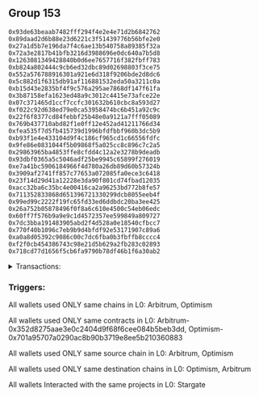 ## Group 153

```0xdff54d2a0f701baf753a8be9ad212522bfd713fb
0x93de63beaab7482fff294f4e2e4e71d2b6842762
0x89daad2d6b88e23d6221c3f51439776b56bfe2e0
0x27a1d5b7e196da7f4c6ae13b540758a89385f32a
0x72a3e2817b41bfb3216d3988696e0dc640a7b5d8
0x1263081349428840b0d6ee7657716f382fbff783
0xb824a802444c9cb6ed32dbc89d02698803f3ce75
0x552a576788916301a921e6d318f9206bde2d8dc6
0x5c882d1f6315db91af116881532eda50a3211c0a
0xb15d43e2835bf4f9c576a295ae7868df147f61fa
0x3b87158efa1623ed48a9c3012c4415e73afce22e
0x07c371465d1ccf7ccfc301632b610cbc8a593d27
0xf022c92d638ed79e0ca53958474bc6b451a92c9c
0x22f6f8377cd84febbf25b48e0a9121a7fff05089
0x769b437710abd82f1e0ff12e452ad41211766d34
0xfea535f7d5fb415739d1996bfdfbbf960b3dc5b9
0xb93f1e4e433104d9f4c186cf965cd1c66556fdfc
0x9fe86e0831044f5b09868f5a025cc8c896c7c2a5
0x29863965ba4853ffe8cfdd4c12a2e3278b9deadb
0x93dbf0365a5c5046adf25be9945c65899f276019
0xe7a41bc5906184966f4d780a26db89d60b57324b
0x3909af2741ff857c77653a072085fa0ece3c6418
0x23f14d29d41a12228e3da90f801cd74fbad12035
0xacc32ba6c35bc4e00416ca2a96253bd772b8fe57
0x711352833868d651396721330299dcb8055eeb4f
0x99ed99c2222f19fc65fd33ed6ddbdc20ba3ee425
0x26a752b05878496f0f8a6c610e4500c54eb06edc
0x60ff7f576b9a9e9c1d4572357ee599849a809727
0x7dc3bba191483905abd2f4d528a0e18540cfbcc7
0x770f40b1096c7eb9b9d4bfdf92e53171907c89a6
0xa0a8d05392c9086c00c7dc6fba0b3fbffb8cccc4
0xf2f0cb454386743c98e21d5b629a2fb283c02893
0x718cd77d1656f5cb6fa9790b78df46b1f6a30ab2
```
<details>
<summary>Transactions:</summary>

Hashes: 

Wallet: 0xdff54d2a0f701baf753a8be9ad212522bfd713fb

       Hash: 0xd77613626a341fc22e2a6240ef8b3ede9bf9a1422912cf23a8b53f687e03d990
         - source chain: Arbitrum
         - destination chain: Optimism
         - project: Stargate
         - contract: 0x352d8275aae3e0c2404d9f68f6cee084b5beb3dd
         - value USD: 40.372054324
       Hash: 0x223cd9162f651e509f5be3e5268daaa1b2def0349a9dc877f7c5d29f551d0c49
         - source chain: Optimism
         - destination chain: Arbitrum
         - project: Stargate
         - contract: 0x701a95707a0290ac8b90b3719e8ee5b210360883
         - value USD: 31.365067418
       Hash: 0x1ecbd4116c76e1143d680af6748a43c9b85a3a8eb0605657eddfc673f00c83ad
         - source chain: Arbitrum
         - destination chain: Optimism
         - project: Stargate
         - contract: 0x352d8275aae3e0c2404d9f68f6cee084b5beb3dd
         - value USD: 31.337357205
       Hash: 0x6c5560bcc97d1b2c78c0b064f442090759caf9b3b0e7695af589b85173886177
         - source chain: Optimism
         - destination chain: Arbitrum
         - project: Stargate
         - contract: 0x701a95707a0290ac8b90b3719e8ee5b210360883
         - value USD: 29.57518087
       Hash: 0x63d4b5ab644d8524e074dfb5204005d5a50403eb2fc8a048c81a3192b89c499f
         - source chain: Arbitrum
         - destination chain: Optimism
         - project: Stargate
         - contract: 0x352d8275aae3e0c2404d9f68f6cee084b5beb3dd
         - value USD: 29.767489633
       Hash: 0x8b26d8712b276b2d604b0f9182c9d228bfdab102a42de5917e1e3854dcec36d1
         - source chain: Optimism
         - destination chain: Arbitrum
         - project: Stargate
         - contract: 0x701a95707a0290ac8b90b3719e8ee5b210360883
         - value USD: 36.707502717
Wallet: 0x93de63beaab7482fff294f4e2e4e71d2b6842762

       Hash:0xf782ed993750ddb59e5025910aea24ac84161b0ebbe3c60c95eb9811886050c0
         - source chain: Arbitrum
         - destination chain: Optimism
         - project: Stargate
         - contract: 0x352d8275aae3e0c2404d9f68f6cee084b5beb3dd
         - value USD: 37.782939
       Hash:0xa672d7d345b6a87319a979edff50e6884b521521a40d25dbb5b9a92ccd5c74eb
         - source chain: Optimism
         - destination chain: Arbitrum
         - project: Stargate
         - contract: 0x701a95707a0290ac8b90b3719e8ee5b210360883
         - value USD: 27.55816652
       Hash:0x5d00f45e683286ca8b72e48890b2be69e9c5a8f0ebe46be4f6174110ab1b44d7
         - source chain: Arbitrum
         - destination chain: Optimism
         - project: Stargate
         - contract: 0x352d8275aae3e0c2404d9f68f6cee084b5beb3dd
         - value USD: 28.907777518
       Hash:0x8e73a264ef685c3a9dd93d8f62f3f6c7f9d53fea061108b665b4226873e50ee0
         - source chain: Optimism
         - destination chain: Arbitrum
         - project: Stargate
         - contract: 0x701a95707a0290ac8b90b3719e8ee5b210360883
         - value USD: 29.227247467
       Hash:0x7e0661583e26fe43355c307f56e4d33e6409f9e1a14ad04dc139fa10d243d3d8
         - source chain: Arbitrum
         - destination chain: Optimism
         - project: Stargate
         - contract: 0x352d8275aae3e0c2404d9f68f6cee084b5beb3dd
         - value USD: 27.918855719
       Hash:0xa69fdcd114924f20541136e28882a6a899010fb7313bc8ef3ebc6319c083c449
         - source chain: Optimism
         - destination chain: Arbitrum
         - project: Stargate
         - contract: 0x701a95707a0290ac8b90b3719e8ee5b210360883
         - value USD: 33.978429769
Wallet: 0x89daad2d6b88e23d6221c3f51439776b56bfe2e0

       Hash:0x9edef2425b12cda9f3f0646d8048f5d882351b6c4c1e3f6d114ff36f3d190893
         - source chain: Arbitrum
         - destination chain: Optimism
         - project: Stargate
         - contract: 0x352d8275aae3e0c2404d9f68f6cee084b5beb3dd
         - value USD: 40.73495955
       Hash:0x31d4abfa560722ced1839348ae6c4fdc350ff0036d94570c417ade7ca0fd8fd8
         - source chain: Arbitrum
         - destination chain: Optimism
         - project: Stargate
         - contract: 0x352d8275aae3e0c2404d9f68f6cee084b5beb3dd
         - value USD: 11.563779819
       Hash:0x1039802415517840590bc24e5edd134bdd3b3f2dbe666cd9abe50d3f9c7b04da
         - source chain: Optimism
         - destination chain: Arbitrum
         - project: Stargate
         - contract: 0x701a95707a0290ac8b90b3719e8ee5b210360883
         - value USD: 40.585045198
       Hash:0x5c9e856b0d7e9f4e4413fb12452e6c861fb2cf831bee6e9dc5c6f5326892e9a1
         - source chain: Arbitrum
         - destination chain: Optimism
         - project: Stargate
         - contract: 0x352d8275aae3e0c2404d9f68f6cee084b5beb3dd
         - value USD: 31.066709193
       Hash:0xe1d75cb721dbc3be12164e1fe8e8ec72dd83554f6fbd36b557268f1f164f25cb
         - source chain: Optimism
         - destination chain: Arbitrum
         - project: Stargate
         - contract: 0x701a95707a0290ac8b90b3719e8ee5b210360883
         - value USD: 33.032764742
       Hash:0x6450c9f5e666cb5fc8182538413150aa6f58bf6c47036d2e3b257f10e0aae7ec
         - source chain: Arbitrum
         - destination chain: Optimism
         - project: Stargate
         - contract: 0x352d8275aae3e0c2404d9f68f6cee084b5beb3dd
         - value USD: 31.381294058
       Hash:0x4f37000be04a6a4ad6c8858b81ded7d8da4a7beddb34ed2267ae78860d15766f
         - source chain: Optimism
         - destination chain: Arbitrum
         - project: Stargate
         - contract: 0x701a95707a0290ac8b90b3719e8ee5b210360883
         - value USD: 37.095480667
Wallet: 0x27a1d5b7e196da7f4c6ae13b540758a89385f32a

       Hash:0xf591b6ce69727c7ed5610a18804b48c4cea67ff483af5e5776934c8b7a73de44
         - source chain: Arbitrum
         - destination chain: Optimism
         - project: Stargate
         - contract: 0x352d8275aae3e0c2404d9f68f6cee084b5beb3dd
         - value USD: 34.493510508
       Hash:0xc0fe89ae4d47d334179b0a68c9f6bce99f4ef23804fef98eceb569f87769ef32
         - source chain: Arbitrum
         - destination chain: Optimism
         - project: Stargate
         - contract: 0x352d8275aae3e0c2404d9f68f6cee084b5beb3dd
         - value USD: 9.225736241
       Hash:0xb89713bb294346c1e1fdf37f6a1f5d55f25d262d30badb3ddafdfb8b7f997b83
         - source chain: Optimism
         - destination chain: Arbitrum
         - project: Stargate
         - contract: 0x701a95707a0290ac8b90b3719e8ee5b210360883
         - value USD: 31.201607827
       Hash:0x7f182c31172f521432f28adb87940ad3da9acebe319462a547720887a96be2a7
         - source chain: Arbitrum
         - destination chain: Optimism
         - project: Stargate
         - contract: 0x352d8275aae3e0c2404d9f68f6cee084b5beb3dd
         - value USD: 24.467392373
       Hash:0x1dacc8d811a2efe675068652ca728ebdafbff26b287b34864b16659dea85f3f5
         - source chain: Optimism
         - destination chain: Arbitrum
         - project: Stargate
         - contract: 0x701a95707a0290ac8b90b3719e8ee5b210360883
         - value USD: 25.969300819
       Hash:0x6dbf2b4c346f022ae89a88cc4d2071b4846e3c7f4903f26af14f6ce70da72df0
         - source chain: Arbitrum
         - destination chain: Optimism
         - project: Stargate
         - contract: 0x352d8275aae3e0c2404d9f68f6cee084b5beb3dd
         - value USD: 25.567972839
       Hash:0x83dfb58c280a6f919adfea0fa45594e141dbb69da1e9f1209914ec51a1db2af3
         - source chain: Optimism
         - destination chain: Arbitrum
         - project: Stargate
         - contract: 0x701a95707a0290ac8b90b3719e8ee5b210360883
         - value USD: 32.169952221
Wallet: 0x72a3e2817b41bfb3216d3988696e0dc640a7b5d8

       Hash:0x6939ca5d02ba3b6139d9c6be224026146f27604bb9643c50287c9e95b239b942
         - source chain: Arbitrum
         - destination chain: Optimism
         - project: Stargate
         - contract: 0x352d8275aae3e0c2404d9f68f6cee084b5beb3dd
         - value USD: 40.010221318
       Hash:0xaeb37bfd9beea364bb1e2d24ec03e5b7f2b4e0393892efb04a0f0210bdf4153d
         - source chain: Arbitrum
         - destination chain: Optimism
         - project: Stargate
         - contract: 0x352d8275aae3e0c2404d9f68f6cee084b5beb3dd
         - value USD: 11.811030585
       Hash:0xbce0c682c22fb0868939ad3dd702cc9ce8e4283f565ad0a4e2efca21a84b0796
         - source chain: Optimism
         - destination chain: Arbitrum
         - project: Stargate
         - contract: 0x701a95707a0290ac8b90b3719e8ee5b210360883
         - value USD: 37.059726444
       Hash:0x5cccfd617984ebe56ed48e9b5aa914ec19336f43705aa1d179bd99aa557bf87d
         - source chain: Arbitrum
         - destination chain: Optimism
         - project: Stargate
         - contract: 0x352d8275aae3e0c2404d9f68f6cee084b5beb3dd
         - value USD: 31.958041421
       Hash:0xa9554ea17eb0b8a54d255598f1263f66f0f32c80d8e0284ea71a48b5df934645
         - source chain: Optimism
         - destination chain: Arbitrum
         - project: Stargate
         - contract: 0x701a95707a0290ac8b90b3719e8ee5b210360883
         - value USD: 36.268177191
       Hash:0x39849532f880b4f07a1e9d718ced1bed1e302cdb1b953861269004f32fd188b0
         - source chain: Arbitrum
         - destination chain: Optimism
         - project: Stargate
         - contract: 0x352d8275aae3e0c2404d9f68f6cee084b5beb3dd
         - value USD: 32.556516936
       Hash:0x167c980da4a2b087a81c94b8b18ca6c29f5faff10e291c0b827e1002e5e0639a
         - source chain: Optimism
         - destination chain: Arbitrum
         - project: Stargate
         - contract: 0x701a95707a0290ac8b90b3719e8ee5b210360883
         - value USD: 38.731597451
Wallet: 0x1263081349428840b0d6ee7657716f382fbff783

       Hash:0xcc75b6561d463cfbde9cc422e49da8feb0f9b81989e1c367e46ebba370bba0c8
         - source chain: Arbitrum
         - destination chain: Optimism
         - project: Stargate
         - contract: 0x352d8275aae3e0c2404d9f68f6cee084b5beb3dd
         - value USD: 35.670982831
       Hash:0x6d321261b7104929d52a97783b355f66666562253d0e10a36cb5c386b1f066c9
         - source chain: Arbitrum
         - destination chain: Optimism
         - project: Stargate
         - contract: 0x352d8275aae3e0c2404d9f68f6cee084b5beb3dd
         - value USD: 10.31344477
       Hash:0xa5b1daddd82f52fbb49b500b520c05ddd5a8bb1f521e58071fd267d9c13e1ae0
         - source chain: Optimism
         - destination chain: Arbitrum
         - project: Stargate
         - contract: 0x701a95707a0290ac8b90b3719e8ee5b210360883
         - value USD: 35.47769107
       Hash:0x58378c3fd8246c2e1a0075c833d4624ecfe3be5041053e110152c4048314600e
         - source chain: Arbitrum
         - destination chain: Optimism
         - project: Stargate
         - contract: 0x352d8275aae3e0c2404d9f68f6cee084b5beb3dd
         - value USD: 28.197771536
       Hash:0x449b9dd077f9a45161539c4502e39f211453bc427cdb9c6e4407d162d553e0dd
         - source chain: Optimism
         - destination chain: Arbitrum
         - project: Stargate
         - contract: 0x701a95707a0290ac8b90b3719e8ee5b210360883
         - value USD: 26.288660018
       Hash:0xf4952278f3860d654ac6c1e88109f16948eb530b28ed417540fdd644037c275a
         - source chain: Arbitrum
         - destination chain: Optimism
         - project: Stargate
         - contract: 0x352d8275aae3e0c2404d9f68f6cee084b5beb3dd
         - value USD: 26.680417492
       Hash:0x0b4d360508c167d1a0704726f849920cd0400e00a350ca56beafbe17be1ec8b2
         - source chain: Optimism
         - destination chain: Arbitrum
         - project: Stargate
         - contract: 0x701a95707a0290ac8b90b3719e8ee5b210360883
         - value USD: 34.972129387
Wallet: 0xb824a802444c9cb6ed32dbc89d02698803f3ce75

       Hash:0x6b6fbbae495d71e752ec44f1c08d6d1ad442a095ea36671e2e76099bde9a381c
         - source chain: Arbitrum
         - destination chain: Optimism
         - project: Stargate
         - contract: 0x352d8275aae3e0c2404d9f68f6cee084b5beb3dd
         - value USD: 34.853242754
       Hash:0x20870ba7ac0cb231d96337ee067a600d11efd329508015433178726bd5193cbb
         - source chain: Arbitrum
         - destination chain: Optimism
         - project: Stargate
         - contract: 0x352d8275aae3e0c2404d9f68f6cee084b5beb3dd
         - value USD: 9.245241375
       Hash:0xe946e13d43dd20402dc235fb8c606cab43ca977761ee79d1c16f8d149ff1d6f4
         - source chain: Optimism
         - destination chain: Arbitrum
         - project: Stargate
         - contract: 0x701a95707a0290ac8b90b3719e8ee5b210360883
         - value USD: 30.440723601
       Hash:0xf0ed7fe0cb9aeec3b3ae8cf4e7f5818780cc2787d76822d3d8b9c8d12773fdf8
         - source chain: Arbitrum
         - destination chain: Optimism
         - project: Stargate
         - contract: 0x352d8275aae3e0c2404d9f68f6cee084b5beb3dd
         - value USD: 25.184771203
       Hash:0x9b5ff679424f85e7b0197ffb1a7e64a06eedb4a5e5b07c5656f4e84fc54cc734
         - source chain: Optimism
         - destination chain: Arbitrum
         - project: Stargate
         - contract: 0x701a95707a0290ac8b90b3719e8ee5b210360883
         - value USD: 26.625949036
       Hash:0x6fb8a903d684afd715dbc4dc775ba4a7152d16e97221da0d52621d296247e17b
         - source chain: Arbitrum
         - destination chain: Optimism
         - project: Stargate
         - contract: 0x352d8275aae3e0c2404d9f68f6cee084b5beb3dd
         - value USD: 26.02108764
       Hash:0x8175e87c112f1be4d06c69a86c3f9944ce1734fed3c23410e19c9a274c759863
         - source chain: Optimism
         - destination chain: Arbitrum
         - project: Stargate
         - contract: 0x701a95707a0290ac8b90b3719e8ee5b210360883
         - value USD: 34.47480414
Wallet: 0x552a576788916301a921e6d318f9206bde2d8dc6

       Hash:0xda8a7af0e060af407cbe8872ea57f64e876fd17ec6fe3e755328026322cd9111
         - source chain: Arbitrum
         - destination chain: Optimism
         - project: Stargate
         - contract: 0x352d8275aae3e0c2404d9f68f6cee084b5beb3dd
         - value USD: 39.690161933
       Hash:0x108d9423b6ce3096c916ba37aa0c00b7b1e153c3cea09a871407a22814e813f1
         - source chain: Arbitrum
         - destination chain: Optimism
         - project: Stargate
         - contract: 0x352d8275aae3e0c2404d9f68f6cee084b5beb3dd
         - value USD: 12.483756029
       Hash:0x8a20b7878af11b70e75f7f3266aaf655513dd99deaa4a4413fba20d90423bb38
         - source chain: Optimism
         - destination chain: Arbitrum
         - project: Stargate
         - contract: 0x701a95707a0290ac8b90b3719e8ee5b210360883
         - value USD: 38.594703914
       Hash:0xf9705ce358fad8b369c0147b4e8188a2b661f2d0c92c8e20c37b7d0a54a02147
         - source chain: Arbitrum
         - destination chain: Optimism
         - project: Stargate
         - contract: 0x352d8275aae3e0c2404d9f68f6cee084b5beb3dd
         - value USD: 29.274891926
       Hash:0x4af03cddc7d90b6b68771b40bbb7968a65f878926ca2a5dbb176ede1e23a4a74
         - source chain: Optimism
         - destination chain: Arbitrum
         - project: Stargate
         - contract: 0x701a95707a0290ac8b90b3719e8ee5b210360883
         - value USD: 31.231334392
       Hash:0x0e85843bd8c84f10237aac76a9cdbef6648cd3f232ba9c7932648d0db7d1e7a2
         - source chain: Arbitrum
         - destination chain: Optimism
         - project: Stargate
         - contract: 0x352d8275aae3e0c2404d9f68f6cee084b5beb3dd
         - value USD: 29.613695207
       Hash:0x772dcd5f284d0907e0864f4a8b468aba2ba06e1773af777fb8df51c382947cba
         - source chain: Optimism
         - destination chain: Arbitrum
         - project: Stargate
         - contract: 0x701a95707a0290ac8b90b3719e8ee5b210360883
         - value USD: 37.024671737
Wallet: 0x5c882d1f6315db91af116881532eda50a3211c0a

       Hash:0x40fc483039a10fed311408811d10bffc976c64bfe0ac40d1acf7f6fa93ae3869
         - source chain: Arbitrum
         - destination chain: Optimism
         - project: Stargate
         - contract: 0x352d8275aae3e0c2404d9f68f6cee084b5beb3dd
         - value USD: 35.735667794
       Hash:0x650f66b11d62e30424580c5e58685aaff906d4e7aa5cce6ede45c0baa38b4f9f
         - source chain: Arbitrum
         - destination chain: Optimism
         - project: Stargate
         - contract: 0x352d8275aae3e0c2404d9f68f6cee084b5beb3dd
         - value USD: 10.739710147
       Hash:0x589a8d125f654cac58004b3e801f98bd73fc771ce4793dae3140f3d4681b10d5
         - source chain: Optimism
         - destination chain: Arbitrum
         - project: Stargate
         - contract: 0x701a95707a0290ac8b90b3719e8ee5b210360883
         - value USD: 32.931377816
       Hash:0x7685cc98f0f912bf1f91f86f49113f3fbde5c6340adf3aa6cd4769f916e2a8ce
         - source chain: Arbitrum
         - destination chain: Optimism
         - project: Stargate
         - contract: 0x352d8275aae3e0c2404d9f68f6cee084b5beb3dd
         - value USD: 27.542695031
       Hash:0x88d8849b130f484ad6ba4dac4d1d846659fa4cc1fdbc5920093c42d89b611b0f
         - source chain: Optimism
         - destination chain: Arbitrum
         - project: Stargate
         - contract: 0x701a95707a0290ac8b90b3719e8ee5b210360883
         - value USD: 31.175858268
       Hash:0x8f81375f22f4d929f9c590af555014f7cbcf791add08468d8f34865d9a3f3cee
         - source chain: Arbitrum
         - destination chain: Optimism
         - project: Stargate
         - contract: 0x352d8275aae3e0c2404d9f68f6cee084b5beb3dd
         - value USD: 28.055805903
       Hash:0x509b693e74723d9ec21beecd27a8949b8f312fff8245f4cb2315c22efb78827b
         - source chain: Optimism
         - destination chain: Arbitrum
         - project: Stargate
         - contract: 0x701a95707a0290ac8b90b3719e8ee5b210360883
         - value USD: 33.693368387
Wallet: 0xb15d43e2835bf4f9c576a295ae7868df147f61fa

       Hash:0x172de3d82b804eafc29246769802728949ad46776dde4d5d073a33d598713ebe
         - source chain: Arbitrum
         - destination chain: Optimism
         - project: Stargate
         - contract: 0x352d8275aae3e0c2404d9f68f6cee084b5beb3dd
         - value USD: 33.977779974
       Hash:0x5120e73399903ff99881999c22b79e1aaee06cccd17b5224bff9856e77c726d9
         - source chain: Arbitrum
         - destination chain: Optimism
         - project: Stargate
         - contract: 0x352d8275aae3e0c2404d9f68f6cee084b5beb3dd
         - value USD: 11.285307296
       Hash:0xffdc9860568118e58cba4f47fa2e9ad816dfcab26f832bed385d6e0afaf90e85
         - source chain: Optimism
         - destination chain: Arbitrum
         - project: Stargate
         - contract: 0x701a95707a0290ac8b90b3719e8ee5b210360883
         - value USD: 33.851359058
       Hash:0x664c25b6ecb2a826909b4d2000ec8e2000e91f8bf4a0a8a1d89b650836ed5407
         - source chain: Arbitrum
         - destination chain: Optimism
         - project: Stargate
         - contract: 0x352d8275aae3e0c2404d9f68f6cee084b5beb3dd
         - value USD: 27.994804094
       Hash:0x292004e8b78ae1868b91b77ee726843019ef621dde4ab26d5967a59f6ed7edef
         - source chain: Optimism
         - destination chain: Arbitrum
         - project: Stargate
         - contract: 0x701a95707a0290ac8b90b3719e8ee5b210360883
         - value USD: 28.16266543
       Hash:0x2b3a2428791cd00b5c6423caaf84de2d0cda6aaa6b1479dce933fcbf40aa522c
         - source chain: Arbitrum
         - destination chain: Optimism
         - project: Stargate
         - contract: 0x352d8275aae3e0c2404d9f68f6cee084b5beb3dd
         - value USD: 27.280639295
       Hash:0x190306203a94ab6a78bc6738214bd691abc1b3e3a40ad5bcbb46d532a26afabf
         - source chain: Optimism
         - destination chain: Arbitrum
         - project: Stargate
         - contract: 0x701a95707a0290ac8b90b3719e8ee5b210360883
         - value USD: 34.558999282
Wallet: 0x3b87158efa1623ed48a9c3012c4415e73afce22e

       Hash:0xf0abe020043cac0624dbf1d3f59a2786447f523269bca42e09634616e4c69f34
         - source chain: Arbitrum
         - destination chain: Optimism
         - project: Stargate
         - contract: 0x352d8275aae3e0c2404d9f68f6cee084b5beb3dd
         - value USD: 36.210501998
       Hash:0x4e3b9a8bea74be44c30c31494ad674796215b1e346c6c533059b5a472d0eea18
         - source chain: Arbitrum
         - destination chain: Optimism
         - project: Stargate
         - contract: 0x352d8275aae3e0c2404d9f68f6cee084b5beb3dd
         - value USD: 8.857790621
       Hash:0x6304a6a69e9e13408f67feb3cbd5166bddef2ef3f21de8a1430fc6fcf626156c
         - source chain: Optimism
         - destination chain: Arbitrum
         - project: Stargate
         - contract: 0x701a95707a0290ac8b90b3719e8ee5b210360883
         - value USD: 32.632191703
       Hash:0xc21f2d152d42aa087e9e12725177901f8e5f86522839a64745c207b25187572a
         - source chain: Arbitrum
         - destination chain: Optimism
         - project: Stargate
         - contract: 0x352d8275aae3e0c2404d9f68f6cee084b5beb3dd
         - value USD: 24.993669486
       Hash:0xe52e57dd98f73105234def52de4e9f3b0b58e9fbd93b575c8880434013abb91a
         - source chain: Optimism
         - destination chain: Arbitrum
         - project: Stargate
         - contract: 0x701a95707a0290ac8b90b3719e8ee5b210360883
         - value USD: 26.289904259
       Hash:0x74ac003b33b6c86257e55c9168ee2d3d16199b0cf9655433d771160fc96d1ada
         - source chain: Arbitrum
         - destination chain: Optimism
         - project: Stargate
         - contract: 0x352d8275aae3e0c2404d9f68f6cee084b5beb3dd
         - value USD: 25.878591317
       Hash:0xc8607663f1c24e2d0b0c436cc2145f0b6529da37a33256c85dcaf5d8da183bcb
         - source chain: Optimism
         - destination chain: Arbitrum
         - project: Stargate
         - contract: 0x701a95707a0290ac8b90b3719e8ee5b210360883
         - value USD: 33.208889938
Wallet: 0x07c371465d1ccf7ccfc301632b610cbc8a593d27

       Hash:0xb3ac3db8a0f5c0a51e22eb476cf64a105eabfb51de28bdf37d8ba88c83bc696f
         - source chain: Arbitrum
         - destination chain: Optimism
         - project: Stargate
         - contract: 0x352d8275aae3e0c2404d9f68f6cee084b5beb3dd
         - value USD: 43.132034163
       Hash:0x7cc287f62cf1b089e822f2d4e4e51b3b210f7e752564462ec2564f6a7b4a1d89
         - source chain: Arbitrum
         - destination chain: Optimism
         - project: Stargate
         - contract: 0x352d8275aae3e0c2404d9f68f6cee084b5beb3dd
         - value USD: 10.389480212
       Hash:0xcbbfe79d30c3005d611b4ddd4a4119396d78a6cdab493e01c69213068dc732d7
         - source chain: Optimism
         - destination chain: Arbitrum
         - project: Stargate
         - contract: 0x701a95707a0290ac8b90b3719e8ee5b210360883
         - value USD: 37.792068338
       Hash:0x5e636f0b71d750fa994ab746c064263292f57290a44436edb9ed7370289f2f96
         - source chain: Arbitrum
         - destination chain: Optimism
         - project: Stargate
         - contract: 0x352d8275aae3e0c2404d9f68f6cee084b5beb3dd
         - value USD: 29.851860974
       Hash:0x218b7728e4025122b8d34dc114df5f88f7392228dde377b9cc1d51e0b4150556
         - source chain: Optimism
         - destination chain: Arbitrum
         - project: Stargate
         - contract: 0x701a95707a0290ac8b90b3719e8ee5b210360883
         - value USD: 34.738011985
       Hash:0x2ca2bb5d44150c7c2e07237b748ae70e83bbdbea5ea6924efb036ee2113fb6cd
         - source chain: Arbitrum
         - destination chain: Optimism
         - project: Stargate
         - contract: 0x352d8275aae3e0c2404d9f68f6cee084b5beb3dd
         - value USD: 30.739669667
       Hash:0x78df7957be973cf3af8987c3691b734e7b7ff6edf914a2fcf87a0154a641f547
         - source chain: Optimism
         - destination chain: Arbitrum
         - project: Stargate
         - contract: 0x701a95707a0290ac8b90b3719e8ee5b210360883
         - value USD: 37.539754306
Wallet: 0xf022c92d638ed79e0ca53958474bc6b451a92c9c

       Hash:0x3e35713c8ee4e60d1368b7509ea1fd166778ac76a00cc175090259642c572a70
         - source chain: Arbitrum
         - destination chain: Optimism
         - project: Stargate
         - contract: 0x352d8275aae3e0c2404d9f68f6cee084b5beb3dd
         - value USD: 36.533788647
       Hash:0x65f823fc48dc5a1ae6653a0f79cb7c22bfb0a245971edb357839e0b29d16ab5d
         - source chain: Arbitrum
         - destination chain: Optimism
         - project: Stargate
         - contract: 0x352d8275aae3e0c2404d9f68f6cee084b5beb3dd
         - value USD: 11.197878279
       Hash:0x6deca49e78571ced4f3d9ceaa6a6d7f9d103057f7248619c510cda104e8ae149
         - source chain: Optimism
         - destination chain: Arbitrum
         - project: Stargate
         - contract: 0x701a95707a0290ac8b90b3719e8ee5b210360883
         - value USD: 33.871646404
       Hash:0xc4fa1a5cc5d007a6c9eb734e5b98f4dd7c8c8b151ad6069ff52af2fae9518c7f
         - source chain: Arbitrum
         - destination chain: Optimism
         - project: Stargate
         - contract: 0x352d8275aae3e0c2404d9f68f6cee084b5beb3dd
         - value USD: 26.725526644
       Hash:0x7a884a1741b9f6dbb6e6528c54c9dc97a004988b0ff39d43fd66f397fe8efbc9
         - source chain: Optimism
         - destination chain: Arbitrum
         - project: Stargate
         - contract: 0x701a95707a0290ac8b90b3719e8ee5b210360883
         - value USD: 29.494971937
       Hash:0x4afddf0ec6170c6f740ed9bcc4410b59ed4a90fbcf257e256807b3036490447e
         - source chain: Arbitrum
         - destination chain: Optimism
         - project: Stargate
         - contract: 0x352d8275aae3e0c2404d9f68f6cee084b5beb3dd
         - value USD: 28.142510126
       Hash:0xf026837577c94ba4982e0f1a850a90b64d97b4804cc3e7e3f6987f27e8695a79
         - source chain: Optimism
         - destination chain: Arbitrum
         - project: Stargate
         - contract: 0x701a95707a0290ac8b90b3719e8ee5b210360883
         - value USD: 35.177125845
Wallet: 0x22f6f8377cd84febbf25b48e0a9121a7fff05089

       Hash:0xb8fa086382e154b2c5fc30542d271d801032cb5c954ef0d9ed19f45388f5871e
         - source chain: Arbitrum
         - destination chain: Optimism
         - project: Stargate
         - contract: 0x352d8275aae3e0c2404d9f68f6cee084b5beb3dd
         - value USD: 36.789025797
       Hash:0x81591e6f1f23562f5444a7cf7ef6b77d8b4b30ed2bc37bd471d1e67a38309feb
         - source chain: Arbitrum
         - destination chain: Optimism
         - project: Stargate
         - contract: 0x352d8275aae3e0c2404d9f68f6cee084b5beb3dd
         - value USD: 9.272553263
       Hash:0xb99784ce7c7464d9c175e5b9ebe8e4e9ac53eebe7710161a15c1c979897f444a
         - source chain: Optimism
         - destination chain: Arbitrum
         - project: Stargate
         - contract: 0x701a95707a0290ac8b90b3719e8ee5b210360883
         - value USD: 32.822622458
       Hash:0xfdab0dd5ccdbffc023540f06572b2758ec16777bdd4404d76552fcac98ea750e
         - source chain: Arbitrum
         - destination chain: Optimism
         - project: Stargate
         - contract: 0x352d8275aae3e0c2404d9f68f6cee084b5beb3dd
         - value USD: 27.191887968
       Hash:0x769defb57615b0b911a357ca1fac4524002f29df7ce4a3d90ee29b98d14346cc
         - source chain: Optimism
         - destination chain: Arbitrum
         - project: Stargate
         - contract: 0x701a95707a0290ac8b90b3719e8ee5b210360883
         - value USD: 28.778526519
       Hash:0x41fdd706494edbdb91a0f1c2f1eb58f99080d3db000feb3a9b3d4191c2c33e7e
         - source chain: Arbitrum
         - destination chain: Optimism
         - project: Stargate
         - contract: 0x352d8275aae3e0c2404d9f68f6cee084b5beb3dd
         - value USD: 27.965526219
       Hash:0x4c69f9204cb701d746c07fb1363f296e509315c6d739767514f6461cc9b830e6
         - source chain: Optimism
         - destination chain: Arbitrum
         - project: Stargate
         - contract: 0x701a95707a0290ac8b90b3719e8ee5b210360883
         - value USD: 35.652416784
Wallet: 0x769b437710abd82f1e0ff12e452ad41211766d34

       Hash:0x0c7fa5c5bb6b9ee20a36294bd84d435fe47b3d35ff7f0dfd2e4eef4de9d6936d
         - source chain: Arbitrum
         - destination chain: Optimism
         - project: Stargate
         - contract: 0x352d8275aae3e0c2404d9f68f6cee084b5beb3dd
         - value USD: 30.786198743
       Hash:0x53fe58edf4b2003c146e884775b0e32c2a135dac9e554be837d989e38e443459
         - source chain: Arbitrum
         - destination chain: Optimism
         - project: Stargate
         - contract: 0x352d8275aae3e0c2404d9f68f6cee084b5beb3dd
         - value USD: 9.870705881
       Hash:0xeedc48af972a3677924adb62a9513dbd910edb198a66fddbd67bf86bc6f07228
         - source chain: Optimism
         - destination chain: Arbitrum
         - project: Stargate
         - contract: 0x701a95707a0290ac8b90b3719e8ee5b210360883
         - value USD: 29.100877831
       Hash:0xf3d983131493aef9cc5d4babd706cab4a6a100f0c68e64569409d8fa771b1d9d
         - source chain: Arbitrum
         - destination chain: Optimism
         - project: Stargate
         - contract: 0x352d8275aae3e0c2404d9f68f6cee084b5beb3dd
         - value USD: 23.449279412
       Hash:0xd252f7af744eae2f2025cd73a75864bc33390dbf4ab2fa021ba3b5e54914a33c
         - source chain: Optimism
         - destination chain: Arbitrum
         - project: Stargate
         - contract: 0x701a95707a0290ac8b90b3719e8ee5b210360883
         - value USD: 25.223632496
       Hash:0xbc24dd3cb465bee757a319eea6456afa0f5ace624daa6c671f5567b017e3f9a7
         - source chain: Arbitrum
         - destination chain: Optimism
         - project: Stargate
         - contract: 0x352d8275aae3e0c2404d9f68f6cee084b5beb3dd
         - value USD: 21.687719252
       Hash:0x02901a3a3b48af2379ae78ab8f4797cefba68d8dfb59c1fff4d0c8d29fd43c59
         - source chain: Optimism
         - destination chain: Arbitrum
         - project: Stargate
         - contract: 0x701a95707a0290ac8b90b3719e8ee5b210360883
         - value USD: 27.722710921
Wallet: 0xfea535f7d5fb415739d1996bfdfbbf960b3dc5b9

       Hash:0x4b6be3b739804a18208db3f6493e0ce989900ef7486d5b02593f5f8c317d324d
         - source chain: Arbitrum
         - destination chain: Optimism
         - project: Stargate
         - contract: 0x352d8275aae3e0c2404d9f68f6cee084b5beb3dd
         - value USD: 33.290330778
       Hash:0x15ce43df3006ed3d8016727a1f185d23efe60fdaf136b0dada46888ca03efe24
         - source chain: Arbitrum
         - destination chain: Optimism
         - project: Stargate
         - contract: 0x352d8275aae3e0c2404d9f68f6cee084b5beb3dd
         - value USD: 10.04877037
       Hash:0xd9f7cc0b7557e9700871e671dad160931e2612a01867b09fcf159ba43568c76b
         - source chain: Optimism
         - destination chain: Arbitrum
         - project: Stargate
         - contract: 0x701a95707a0290ac8b90b3719e8ee5b210360883
         - value USD: 33.828928892
       Hash:0x6458f49ee5dd7b5a4b4621722f0558edd38cfbb52fb027f2a1df9df562287b4f
         - source chain: Arbitrum
         - destination chain: Optimism
         - project: Stargate
         - contract: 0x352d8275aae3e0c2404d9f68f6cee084b5beb3dd
         - value USD: 27.140951317
       Hash:0x9f7e83c6fdd90ce34e855537aa22ae10019b63fe7464911d0d5e782a232c71e1
         - source chain: Optimism
         - destination chain: Arbitrum
         - project: Stargate
         - contract: 0x701a95707a0290ac8b90b3719e8ee5b210360883
         - value USD: 26.032950972
       Hash:0x82deebce3e6c67aea5cc7d2ccfe7b5fe44e65a4c00d32fe4410889bfee3a2d82
         - source chain: Arbitrum
         - destination chain: Optimism
         - project: Stargate
         - contract: 0x352d8275aae3e0c2404d9f68f6cee084b5beb3dd
         - value USD: 24.640937935
       Hash:0x35c9e92fcdfe23ed747908a0a2d115f9aad4a5189be4f50dce38e0a93c43ac26
         - source chain: Optimism
         - destination chain: Arbitrum
         - project: Stargate
         - contract: 0x701a95707a0290ac8b90b3719e8ee5b210360883
         - value USD: 31.175571146
Wallet: 0xb93f1e4e433104d9f4c186cf965cd1c66556fdfc

       Hash:0xfcf89d9ad9121bf2b685150827c90053e8ae8686edb069fc3d52509d5a22bbe4
         - source chain: Arbitrum
         - destination chain: Optimism
         - project: Stargate
         - contract: 0x352d8275aae3e0c2404d9f68f6cee084b5beb3dd
         - value USD: 38.652263106
       Hash:0x1a3edc594af39619e472eede9ac326c53ae689ead4f5fff654d8ed0f64ce5100
         - source chain: Arbitrum
         - destination chain: Optimism
         - project: Stargate
         - contract: 0x352d8275aae3e0c2404d9f68f6cee084b5beb3dd
         - value USD: 10.236833457
       Hash:0x9f941d96d843bdee5e78bc04cb582d891c3b98ee64df6f1fd395c010f64b79e5
         - source chain: Optimism
         - destination chain: Arbitrum
         - project: Stargate
         - contract: 0x701a95707a0290ac8b90b3719e8ee5b210360883
         - value USD: 37.857944947
       Hash:0xc1831d3bcecbf6740cfadee5674bd421af6d8030b2b0364943b8f090aec4505f
         - source chain: Arbitrum
         - destination chain: Optimism
         - project: Stargate
         - contract: 0x352d8275aae3e0c2404d9f68f6cee084b5beb3dd
         - value USD: 30.777966138
       Hash:0x5db7131105b7fe27aa748e38951f0ac4ffba6425c55adc22cf3b48c98752c2c7
         - source chain: Optimism
         - destination chain: Arbitrum
         - project: Stargate
         - contract: 0x701a95707a0290ac8b90b3719e8ee5b210360883
         - value USD: 30.635024648
       Hash:0xc0ed4ea6017754b727ea4f33257d1c75a296a97d47b323d558d1aee99a1dd982
         - source chain: Arbitrum
         - destination chain: Optimism
         - project: Stargate
         - contract: 0x352d8275aae3e0c2404d9f68f6cee084b5beb3dd
         - value USD: 28.681863033
       Hash:0xf09256920d9ef3633b55d1419b14bd66d00b4966f411063132ebea1ec31c5dd0
         - source chain: Optimism
         - destination chain: Arbitrum
         - project: Stargate
         - contract: 0x701a95707a0290ac8b90b3719e8ee5b210360883
         - value USD: 35.781868898
Wallet: 0x9fe86e0831044f5b09868f5a025cc8c896c7c2a5

       Hash:0x82a8dc0d5ae7eca57786c5faf7cfd0578aa22d1a4866237a8886fad71a4e0a1d
         - source chain: Arbitrum
         - destination chain: Optimism
         - project: Stargate
         - contract: 0x352d8275aae3e0c2404d9f68f6cee084b5beb3dd
         - value USD: 39.625341162
       Hash:0x646aa23cef01a1d1b74374a904f773dafb72832f66aac9b01d8bbfaf8fd2b740
         - source chain: Arbitrum
         - destination chain: Optimism
         - project: Stargate
         - contract: 0x352d8275aae3e0c2404d9f68f6cee084b5beb3dd
         - value USD: 11.54074189
       Hash:0xeb5b9fd38aa40aa70197e3374eb183b36a6663cf7df47411c8f8eb2e7e5b33bd
         - source chain: Optimism
         - destination chain: Arbitrum
         - project: Stargate
         - contract: 0x701a95707a0290ac8b90b3719e8ee5b210360883
         - value USD: 38.765050327
       Hash:0x79f2941e3a81f8c6fa10de554d9bc0022d91d16f4d88f4e11e4718999919a6d6
         - source chain: Arbitrum
         - destination chain: Optimism
         - project: Stargate
         - contract: 0x352d8275aae3e0c2404d9f68f6cee084b5beb3dd
         - value USD: 29.880348447
       Hash:0x76634b68104b7a766bd0664f3f7754056f01dac2b67f70c89e74f85b3b368678
         - source chain: Optimism
         - destination chain: Arbitrum
         - project: Stargate
         - contract: 0x701a95707a0290ac8b90b3719e8ee5b210360883
         - value USD: 31.282628934
       Hash:0xe3669c6948841e10288780dd1405e4f822bfbb871aacac2f419fe06b0e6f93a0
         - source chain: Arbitrum
         - destination chain: Optimism
         - project: Stargate
         - contract: 0x352d8275aae3e0c2404d9f68f6cee084b5beb3dd
         - value USD: 29.308676328
       Hash:0xee457eee45390a191926817f3023ece5f9d3fd6f2574549874c6205d342751bf
         - source chain: Optimism
         - destination chain: Arbitrum
         - project: Stargate
         - contract: 0x701a95707a0290ac8b90b3719e8ee5b210360883
         - value USD: 36.264767755
Wallet: 0x29863965ba4853ffe8cfdd4c12a2e3278b9deadb

       Hash:0xcd18b6c1aa3a8d2da6401c48478712c940013b98c1adee26eee9ddc2cac57c51
         - source chain: Arbitrum
         - destination chain: Optimism
         - project: Stargate
         - contract: 0x352d8275aae3e0c2404d9f68f6cee084b5beb3dd
         - value USD: 39.443500482
       Hash:0x5e3c5f67147f0b3506216996161b3bffaf895794e97b19c42873610e3d009084
         - source chain: Arbitrum
         - destination chain: Optimism
         - project: Stargate
         - contract: 0x352d8275aae3e0c2404d9f68f6cee084b5beb3dd
         - value USD: 11.527048674
       Hash:0xf854b8faea036646a7df2e53b0fff13bfef781f156ab8c9f2430674de4711ef0
         - source chain: Optimism
         - destination chain: Arbitrum
         - project: Stargate
         - contract: 0x701a95707a0290ac8b90b3719e8ee5b210360883
         - value USD: 38.616183331
       Hash:0xe9321e602cec339c88c52a90452785b3971c235499e5e1c544c7addbe9d4239b
         - source chain: Arbitrum
         - destination chain: Optimism
         - project: Stargate
         - contract: 0x352d8275aae3e0c2404d9f68f6cee084b5beb3dd
         - value USD: 29.913632044
       Hash:0x3429010f2e1133f7e3c8cb9b7333be50af28c5943c4e71b41001536acbab4a39
         - source chain: Optimism
         - destination chain: Arbitrum
         - project: Stargate
         - contract: 0x701a95707a0290ac8b90b3719e8ee5b210360883
         - value USD: 28.974153836
       Hash:0xf188d174fc4d002cc76369bb594e2b7e4f8d698068e9459b40a499fa20471023
         - source chain: Arbitrum
         - destination chain: Optimism
         - project: Stargate
         - contract: 0x352d8275aae3e0c2404d9f68f6cee084b5beb3dd
         - value USD: 28.961155044
       Hash:0x31f1940f20bd89842908e3619810f32b5306a171b6d6058a396829a150d77e12
         - source chain: Optimism
         - destination chain: Arbitrum
         - project: Stargate
         - contract: 0x701a95707a0290ac8b90b3719e8ee5b210360883
         - value USD: 38.094895443
Wallet: 0x93dbf0365a5c5046adf25be9945c65899f276019

       Hash:0xcad118f340610033b7c521b622ee08a6cfded9cc49d05b64fb8dabd511a24c16
         - source chain: Arbitrum
         - destination chain: Optimism
         - project: Stargate
         - contract: 0x352d8275aae3e0c2404d9f68f6cee084b5beb3dd
         - value USD: 39.987771411
       Hash:0x9828d26e2d0847b7b0614e13b7c313645a95d3a7d0d5c210d64f55a3b812df9d
         - source chain: Arbitrum
         - destination chain: Optimism
         - project: Stargate
         - contract: 0x352d8275aae3e0c2404d9f68f6cee084b5beb3dd
         - value USD: 11.754301827
       Hash:0x615a89e2f090b2c087ad6847d68ad93b77aa1d9f3c1238c1364d68997baa8e06
         - source chain: Optimism
         - destination chain: Arbitrum
         - project: Stargate
         - contract: 0x701a95707a0290ac8b90b3719e8ee5b210360883
         - value USD: 37.547841407
       Hash:0xaf0cb429f7d25e0da791929e93d3995096ed0dae3a6a74fe478d302a94a07e73
         - source chain: Arbitrum
         - destination chain: Optimism
         - project: Stargate
         - contract: 0x352d8275aae3e0c2404d9f68f6cee084b5beb3dd
         - value USD: 30.295965606
       Hash:0x3400f768167736c3734ea7c38a5f918d859554f0c5229e5eb699ea03c36d10e9
         - source chain: Optimism
         - destination chain: Arbitrum
         - project: Stargate
         - contract: 0x701a95707a0290ac8b90b3719e8ee5b210360883
         - value USD: 32.719928105
       Hash:0x593b75fc2ed13c9f4874ee2a9072fbc0a5c41404d5933949527c1201d86ecb81
         - source chain: Arbitrum
         - destination chain: Optimism
         - project: Stargate
         - contract: 0x352d8275aae3e0c2404d9f68f6cee084b5beb3dd
         - value USD: 28.388001267
       Hash:0xdfadb688904144c9dd3fc581252e9917e583b360098f59b468bc8c03ed8a0aff
         - source chain: Optimism
         - destination chain: Arbitrum
         - project: Stargate
         - contract: 0x701a95707a0290ac8b90b3719e8ee5b210360883
         - value USD: 36.167004845
Wallet: 0xe7a41bc5906184966f4d780a26db89d60b57324b

       Hash:0x77806a1311ddeda7ceca60df08fa6bb8c7ce1ffaf0ae3c34dd8ea3125767aa64
         - source chain: Arbitrum
         - destination chain: Optimism
         - project: Stargate
         - contract: 0x352d8275aae3e0c2404d9f68f6cee084b5beb3dd
         - value USD: 40.297240073
       Hash:0x9eddc2a9cfd78c790e1a6372eb8d8ce96715ea0027702b7bb88ad7fbc8d3d7f2
         - source chain: Arbitrum
         - destination chain: Optimism
         - project: Stargate
         - contract: 0x352d8275aae3e0c2404d9f68f6cee084b5beb3dd
         - value USD: 9.201132637
       Hash:0x4c58f024a6479045510bbbce5620b7c341c66218f3d43ece1e01a14d2aa6ce5a
         - source chain: Optimism
         - destination chain: Arbitrum
         - project: Stargate
         - contract: 0x701a95707a0290ac8b90b3719e8ee5b210360883
         - value USD: 35.489267669
       Hash:0x254c161273c4fe3704a0ec590216fec908e7df66ec2aac6725a9e02580500934
         - source chain: Arbitrum
         - destination chain: Optimism
         - project: Stargate
         - contract: 0x352d8275aae3e0c2404d9f68f6cee084b5beb3dd
         - value USD: 28.100144512
       Hash:0x8e55116e344ca18b180aef8b262946847b397491d2c748705b29c3cf24075bb5
         - source chain: Optimism
         - destination chain: Arbitrum
         - project: Stargate
         - contract: 0x701a95707a0290ac8b90b3719e8ee5b210360883
         - value USD: 32.37772588
       Hash:0x57ea034aac2976f89fba485c0f97ceea9cd06f0afadb870ac63bfe22ade53085
         - source chain: Arbitrum
         - destination chain: Optimism
         - project: Stargate
         - contract: 0x352d8275aae3e0c2404d9f68f6cee084b5beb3dd
         - value USD: 31.438857458
       Hash:0xaed5ed80f7e701776639980cc885f5bdc8a728b5416cee5934b34e49a6cb5347
         - source chain: Optimism
         - destination chain: Arbitrum
         - project: Stargate
         - contract: 0x701a95707a0290ac8b90b3719e8ee5b210360883
         - value USD: 37.100221487
Wallet: 0x3909af2741ff857c77653a072085fa0ece3c6418

       Hash:0x0b2ef5d7198e1c7a165bc51e7035267f8afe34b2925daf98345b3588dc571692
         - source chain: Arbitrum
         - destination chain: Optimism
         - project: Stargate
         - contract: 0x352d8275aae3e0c2404d9f68f6cee084b5beb3dd
         - value USD: 34.48947365
       Hash:0xdddba2bebf69ba221f6146b76c91298cae608f1e6cb8cbf36be9a5fc756ef756
         - source chain: Arbitrum
         - destination chain: Optimism
         - project: Stargate
         - contract: 0x352d8275aae3e0c2404d9f68f6cee084b5beb3dd
         - value USD: 8.083974685
       Hash:0x7ca3ddc1741374bfec26b03fcc6514ec789acad34375a8745e8ea3cf893b5147
         - source chain: Optimism
         - destination chain: Arbitrum
         - project: Stargate
         - contract: 0x701a95707a0290ac8b90b3719e8ee5b210360883
         - value USD: 33.016282872
       Hash:0x2222f265703df1ff357f7ccd7cb24a93b3eca0753f7774690c86664e927866d1
         - source chain: Arbitrum
         - destination chain: Optimism
         - project: Stargate
         - contract: 0x352d8275aae3e0c2404d9f68f6cee084b5beb3dd
         - value USD: 26.314697367
       Hash:0x0ff976a4a7c58657e915cdac16a75288f5eefdcea11686450233d0eacc18f0b2
         - source chain: Optimism
         - destination chain: Arbitrum
         - project: Stargate
         - contract: 0x701a95707a0290ac8b90b3719e8ee5b210360883
         - value USD: 26.878641129
       Hash:0x7340f1e3d5672a4e9e974d84cf02c106f1725c9eb1605093203eeb5129b79515
         - source chain: Arbitrum
         - destination chain: Optimism
         - project: Stargate
         - contract: 0x352d8275aae3e0c2404d9f68f6cee084b5beb3dd
         - value USD: 26.604936805
       Hash:0xc4d84b35c2ae8bcff8e417f03c4da63f2231572c4b1f38fd3777419fcb41daa5
         - source chain: Optimism
         - destination chain: Arbitrum
         - project: Stargate
         - contract: 0x701a95707a0290ac8b90b3719e8ee5b210360883
         - value USD: 31.538909229
Wallet: 0x23f14d29d41a12228e3da90f801cd74fbad12035

       Hash:0x6285c503903c8c37ea08b2f03bd0752e37460065a33cbe85907551d9b3775e5f
         - source chain: Arbitrum
         - destination chain: Optimism
         - project: Stargate
         - contract: 0x352d8275aae3e0c2404d9f68f6cee084b5beb3dd
         - value USD: 38.368139591
       Hash:0xaaa647a05d73fcfe849badbbfb5e57911665e2a23bc99b7377e6bd3b1699e891
         - source chain: Arbitrum
         - destination chain: Optimism
         - project: Stargate
         - contract: 0x352d8275aae3e0c2404d9f68f6cee084b5beb3dd
         - value USD: 13.275063392
       Hash:0xb83e47879678058516c21fa2ecc7bbedfb7d15592fd98b5d2e74379aaec8ed03
         - source chain: Optimism
         - destination chain: Arbitrum
         - project: Stargate
         - contract: 0x701a95707a0290ac8b90b3719e8ee5b210360883
         - value USD: 37.849522114
       Hash:0x9db639c3d220709f726c4d825473f10bef1ce6c571f4229afae0145242b409f9
         - source chain: Arbitrum
         - destination chain: Optimism
         - project: Stargate
         - contract: 0x352d8275aae3e0c2404d9f68f6cee084b5beb3dd
         - value USD: 31.750841369
       Hash:0x8d187c54f5ce6ee747fb48fd94fbbc5bbac8b8018f4109a255600da47f7ce731
         - source chain: Optimism
         - destination chain: Arbitrum
         - project: Stargate
         - contract: 0x701a95707a0290ac8b90b3719e8ee5b210360883
         - value USD: 31.59519552
       Hash:0x206f44917125898e8dfa46a7ccd59923614b6076ab761921191450a70af79af6
         - source chain: Arbitrum
         - destination chain: Optimism
         - project: Stargate
         - contract: 0x352d8275aae3e0c2404d9f68f6cee084b5beb3dd
         - value USD: 27.775527281
       Hash:0xf0c7734ee4c0745b07100dc0acc54fe5c5e3c144888131a02bc6937521242ef6
         - source chain: Optimism
         - destination chain: Arbitrum
         - project: Stargate
         - contract: 0x701a95707a0290ac8b90b3719e8ee5b210360883
         - value USD: 37.58660969
Wallet: 0xacc32ba6c35bc4e00416ca2a96253bd772b8fe57

       Hash:0xc11dd3d2f848c82d475778b502483956abe696c439cb0a31899714cc871ddd06
         - source chain: Arbitrum
         - destination chain: Optimism
         - project: Stargate
         - contract: 0x352d8275aae3e0c2404d9f68f6cee084b5beb3dd
         - value USD: 35.371568822
       Hash:0x84b4c08230be1bce41548006fc47a2e49b1b3f64cf45bb118ef0309afefb0428
         - source chain: Arbitrum
         - destination chain: Optimism
         - project: Stargate
         - contract: 0x352d8275aae3e0c2404d9f68f6cee084b5beb3dd
         - value USD: 12.206607298
       Hash:0x1aa64af8d85f628d9319ac9a120d3478fe67533e00e1e5be03574f8308617a5d
         - source chain: Optimism
         - destination chain: Arbitrum
         - project: Stargate
         - contract: 0x701a95707a0290ac8b90b3719e8ee5b210360883
         - value USD: 36.654129426
       Hash:0x30fbdbd829fd614f9b2cbd6d5cfba963af9fa545a510e3255608276a6641f383
         - source chain: Arbitrum
         - destination chain: Optimism
         - project: Stargate
         - contract: 0x352d8275aae3e0c2404d9f68f6cee084b5beb3dd
         - value USD: 28.11388611
       Hash:0x1f1121370fc0b64500b7832e4e6db1075c719381fc7793428941c290c4bb6325
         - source chain: Optimism
         - destination chain: Arbitrum
         - project: Stargate
         - contract: 0x701a95707a0290ac8b90b3719e8ee5b210360883
         - value USD: 28.015509798
       Hash:0xd41c7f777259490bfcd62263ff12c7605d9cb3a3b997436f9eb530708d127ab4
         - source chain: Arbitrum
         - destination chain: Optimism
         - project: Stargate
         - contract: 0x352d8275aae3e0c2404d9f68f6cee084b5beb3dd
         - value USD: 28.893969371
       Hash:0x6c7d0197a9235f3107512ec04a799a9427ce2e3b1e0318f045ec805f8e5155a7
         - source chain: Optimism
         - destination chain: Arbitrum
         - project: Stargate
         - contract: 0x701a95707a0290ac8b90b3719e8ee5b210360883
         - value USD: 35.931516329
Wallet: 0x711352833868d651396721330299dcb8055eeb4f

       Hash:0x1d6e89b0e9dee437de8cfb642dd046798f22c30c73f642c5b1f7de31bc13703a
         - source chain: Arbitrum
         - destination chain: Optimism
         - project: Stargate
         - contract: 0x352d8275aae3e0c2404d9f68f6cee084b5beb3dd
         - value USD: 37.522997866
       Hash:0xf7a5058cd59090bc245a278d97f470a6ed7e01e307d0ad401afadf6dcbde7773
         - source chain: Arbitrum
         - destination chain: Optimism
         - project: Stargate
         - contract: 0x352d8275aae3e0c2404d9f68f6cee084b5beb3dd
         - value USD: 12.822081398
       Hash:0x88f23e0825f638938e60c97a305a4e1b78aa13c2edc394b33c8df4f30227998e
         - source chain: Optimism
         - destination chain: Arbitrum
         - project: Stargate
         - contract: 0x701a95707a0290ac8b90b3719e8ee5b210360883
         - value USD: 38.448588962
       Hash:0x3f0b7c32fdeae9a785c1ae8de23d9de357af5c09b93ef076f8269864491e1910
         - source chain: Arbitrum
         - destination chain: Optimism
         - project: Stargate
         - contract: 0x352d8275aae3e0c2404d9f68f6cee084b5beb3dd
         - value USD: 29.991996338
       Hash:0x2087552b56e7d5a5ae6930b16765973c7d76c4f12094eba408061ed21d54648e
         - source chain: Optimism
         - destination chain: Arbitrum
         - project: Stargate
         - contract: 0x701a95707a0290ac8b90b3719e8ee5b210360883
         - value USD: 29.581914142
       Hash:0x86ee548713285b2b5a48627568dce0e1e715c00697477a43882df1dc66163848
         - source chain: Arbitrum
         - destination chain: Optimism
         - project: Stargate
         - contract: 0x352d8275aae3e0c2404d9f68f6cee084b5beb3dd
         - value USD: 27.83383219
       Hash:0xc75980533de74e2b5cc31142a1db31385bd3801f2fb8d8bd40ecaba72f9ed6d6
         - source chain: Optimism
         - destination chain: Arbitrum
         - project: Stargate
         - contract: 0x701a95707a0290ac8b90b3719e8ee5b210360883
         - value USD: 35.748345386
Wallet: 0x99ed99c2222f19fc65fd33ed6ddbdc20ba3ee425

       Hash:0xf09e02e6f8ed3a0d635bde6cb34849d8987f323550150142dddb91065c4fc5db
         - source chain: Arbitrum
         - destination chain: Optimism
         - project: Stargate
         - contract: 0x352d8275aae3e0c2404d9f68f6cee084b5beb3dd
         - value USD: 37.217245524
       Hash:0x5e0c32086f4e771196daadd89e045541e14ec058b174811bbb5e86e91e49af62
         - source chain: Arbitrum
         - destination chain: Optimism
         - project: Stargate
         - contract: 0x352d8275aae3e0c2404d9f68f6cee084b5beb3dd
         - value USD: 10.492828953
       Hash:0xb84866cffec06f665e3004b21cf31dfc3beae3d3cc48a5ca64d020bf686f4214
         - source chain: Optimism
         - destination chain: Arbitrum
         - project: Stargate
         - contract: 0x701a95707a0290ac8b90b3719e8ee5b210360883
         - value USD: 35.467144053
       Hash:0x909e677957ea61d32a3bbb4ef7b55d1cecba31e0a65082e22df973a0679b16ac
         - source chain: Arbitrum
         - destination chain: Optimism
         - project: Stargate
         - contract: 0x352d8275aae3e0c2404d9f68f6cee084b5beb3dd
         - value USD: 25.075814288
       Hash:0x533be1ce2476fcaa2d9863d5e723fd90085298b1999bb4093bb6f70ff62775f2
         - source chain: Optimism
         - destination chain: Arbitrum
         - project: Stargate
         - contract: 0x701a95707a0290ac8b90b3719e8ee5b210360883
         - value USD: 24.954585421
       Hash:0xfe474e7e3e7722bd3d62fa8337662570d01c4994bb9af0b518a5373bf19cb040
         - source chain: Arbitrum
         - destination chain: Optimism
         - project: Stargate
         - contract: 0x352d8275aae3e0c2404d9f68f6cee084b5beb3dd
         - value USD: 26.317000323
       Hash:0xee1f9c2c5f2d56beb2645bdc2c497d990701ecf73736e8b45b9dc2117d6e1c78
         - source chain: Optimism
         - destination chain: Arbitrum
         - project: Stargate
         - contract: 0x701a95707a0290ac8b90b3719e8ee5b210360883
         - value USD: 34.315059575
Wallet: 0x26a752b05878496f0f8a6c610e4500c54eb06edc

       Hash:0x2c3c4bd52a1acff7d4879b6698c5be0a464ee8f18b125e11c1dfb3944d2043b1
         - source chain: Arbitrum
         - destination chain: Optimism
         - project: Stargate
         - contract: 0x352d8275aae3e0c2404d9f68f6cee084b5beb3dd
         - value USD: 34.558660008
       Hash:0x12f430417c2744c435e8867bf7dfc902de7fb69eec309a97de37334d7b0ccd2a
         - source chain: Arbitrum
         - destination chain: Optimism
         - project: Stargate
         - contract: 0x352d8275aae3e0c2404d9f68f6cee084b5beb3dd
         - value USD: 8.345237417
       Hash:0xbb01fa948b02687f191e4e42ffe978e44236c5c1fa32970036302d941acb65b0
         - source chain: Optimism
         - destination chain: Arbitrum
         - project: Stargate
         - contract: 0x701a95707a0290ac8b90b3719e8ee5b210360883
         - value USD: 29.804827529
       Hash:0x2bdba962a3824c574a847c67fe25708009b55f26f4c555ec1013f2d21203001e
         - source chain: Arbitrum
         - destination chain: Optimism
         - project: Stargate
         - contract: 0x352d8275aae3e0c2404d9f68f6cee084b5beb3dd
         - value USD: 22.797703984
       Hash:0xca4563480791da147c4adc88c368cd80a0b7558a71230a4177b87d84c9ead7c3
         - source chain: Optimism
         - destination chain: Arbitrum
         - project: Stargate
         - contract: 0x701a95707a0290ac8b90b3719e8ee5b210360883
         - value USD: 25.827823125
       Hash:0xee816b9e267fc71ae806015a1cb3209e1ccfe49548dc27defa649cc733dc159c
         - source chain: Arbitrum
         - destination chain: Optimism
         - project: Stargate
         - contract: 0x352d8275aae3e0c2404d9f68f6cee084b5beb3dd
         - value USD: 23.266134248
       Hash:0x670c18cc9ebb34310f5653841d68f7e77c492b9e0363ead5b37109b94a5546ff
         - source chain: Optimism
         - destination chain: Arbitrum
         - project: Stargate
         - contract: 0x701a95707a0290ac8b90b3719e8ee5b210360883
         - value USD: 29.478547617
Wallet: 0x60ff7f576b9a9e9c1d4572357ee599849a809727

       Hash:0xe0064a275df12e1759a273dc286014bb90345f8fa047d449ea5293209bb6b59e
         - source chain: Arbitrum
         - destination chain: Optimism
         - project: Stargate
         - contract: 0x352d8275aae3e0c2404d9f68f6cee084b5beb3dd
         - value USD: 42.809919733
       Hash:0x0f36e888bc4b16f93bac40495b3c61f107da0b628d88cc950be031b5c9a5e2f8
         - source chain: Arbitrum
         - destination chain: Optimism
         - project: Stargate
         - contract: 0x352d8275aae3e0c2404d9f68f6cee084b5beb3dd
         - value USD: 11.001055757
       Hash:0x2084b53f254da945eec6c44a938adcf5ebf8a4d4e7673de3fa24648d986ec85a
         - source chain: Optimism
         - destination chain: Arbitrum
         - project: Stargate
         - contract: 0x701a95707a0290ac8b90b3719e8ee5b210360883
         - value USD: 39.021952667
       Hash:0x993740eb0ff18244d34cc36ff83554f77e79286887485115ebf6e52a7236e19a
         - source chain: Arbitrum
         - destination chain: Optimism
         - project: Stargate
         - contract: 0x352d8275aae3e0c2404d9f68f6cee084b5beb3dd
         - value USD: 32.351228175
       Hash:0xc3c1b6d1a94b759016f9b422f4b997dcb3a99bd97254eb62373354b16e6b9113
         - source chain: Optimism
         - destination chain: Arbitrum
         - project: Stargate
         - contract: 0x701a95707a0290ac8b90b3719e8ee5b210360883
         - value USD: 34.902790629
       Hash:0xda2d1fd6adb2b887b3234fd08f68f743e85c732e6aa272954f278b3746d8c68f
         - source chain: Arbitrum
         - destination chain: Optimism
         - project: Stargate
         - contract: 0x352d8275aae3e0c2404d9f68f6cee084b5beb3dd
         - value USD: 32.890275116
       Hash:0x5e2364e93ba7100c145264e2916f7d9c08392e08ab7c12f5aaf0f7f3e5df5f5e
         - source chain: Optimism
         - destination chain: Arbitrum
         - project: Stargate
         - contract: 0x701a95707a0290ac8b90b3719e8ee5b210360883
         - value USD: 40.984978883
Wallet: 0x7dc3bba191483905abd2f4d528a0e18540cfbcc7

       Hash:0x1d9c9449b434b82d2f8d30c464a1c1ab78665ee20477bcbdf6b54eebeeb879b4
         - source chain: Arbitrum
         - destination chain: Optimism
         - project: Stargate
         - contract: 0x352d8275aae3e0c2404d9f68f6cee084b5beb3dd
         - value USD: 41.261897642
       Hash:0x988d3af22fa11eb14d90970c155b4aefc1f2dc4dc074938aadade0f2f9debc5a
         - source chain: Arbitrum
         - destination chain: Optimism
         - project: Stargate
         - contract: 0x352d8275aae3e0c2404d9f68f6cee084b5beb3dd
         - value USD: 15.021708314
       Hash:0xe2dca848ec1fd4e5d797021e62e9260c0b63a6ef7942aa9086d5794573d9dd26
         - source chain: Optimism
         - destination chain: Arbitrum
         - project: Stargate
         - contract: 0x701a95707a0290ac8b90b3719e8ee5b210360883
         - value USD: 38.387874083
       Hash:0xa069c133f37170f1ef9585fd1b1c3ec4dc6699711f8bd7b503d39c2c74813e77
         - source chain: Arbitrum
         - destination chain: Optimism
         - project: Stargate
         - contract: 0x352d8275aae3e0c2404d9f68f6cee084b5beb3dd
         - value USD: 29.803723641
       Hash:0x38a9e42e0fb2f7636511927e54287f1cf62c187d6d66857091776217f9069c7a
         - source chain: Optimism
         - destination chain: Arbitrum
         - project: Stargate
         - contract: 0x701a95707a0290ac8b90b3719e8ee5b210360883
         - value USD: 35.408927921
       Hash:0x27345553529f37914c5ec9787e6303f20152a41b1f60e470452d236b46468aab
         - source chain: Arbitrum
         - destination chain: Optimism
         - project: Stargate
         - contract: 0x352d8275aae3e0c2404d9f68f6cee084b5beb3dd
         - value USD: 32.637734611
       Hash:0x4dba7227859130343a43d62cb96325f6d4f55bb13b60d6f1847e7d9fad475b19
         - source chain: Optimism
         - destination chain: Arbitrum
         - project: Stargate
         - contract: 0x701a95707a0290ac8b90b3719e8ee5b210360883
         - value USD: 40.314833879
Wallet: 0x770f40b1096c7eb9b9d4bfdf92e53171907c89a6

       Hash:0xffa45375a8743b487a08b6514cbd2b8b9fd93be4890e008719d1b0d799774bdf
         - source chain: Arbitrum
         - destination chain: Optimism
         - project: Stargate
         - contract: 0x352d8275aae3e0c2404d9f68f6cee084b5beb3dd
         - value USD: 39.518406015
       Hash:0x2001663a6e99a2f81b044a15223d5e5910965b030d193fcfa6ccfa97729a76f5
         - source chain: Arbitrum
         - destination chain: Optimism
         - project: Stargate
         - contract: 0x352d8275aae3e0c2404d9f68f6cee084b5beb3dd
         - value USD: 13.649817214
       Hash:0xd50f39dfa7a9084adb74ff8f68e441afa84448c2fc487db1b280a434b9a12894
         - source chain: Optimism
         - destination chain: Arbitrum
         - project: Stargate
         - contract: 0x701a95707a0290ac8b90b3719e8ee5b210360883
         - value USD: 37.51231683
       Hash:0x8ccbfb0a64368c504c500fb1290f0f9a93f358a2192a8c0b0035103e307baa76
         - source chain: Arbitrum
         - destination chain: Optimism
         - project: Stargate
         - contract: 0x352d8275aae3e0c2404d9f68f6cee084b5beb3dd
         - value USD: 29.510966563
       Hash:0xed259e5e15d4ea8e6b5c6dc6251c694a0e27d2b14a2d0e807f90939c87098a1c
         - source chain: Optimism
         - destination chain: Arbitrum
         - project: Stargate
         - contract: 0x701a95707a0290ac8b90b3719e8ee5b210360883
         - value USD: 31.65130254
       Hash:0x0bc5e58468696f585e301320ee9b40f43e7b0bb5e5ec4a3249b017b6f9c69a2d
         - source chain: Arbitrum
         - destination chain: Optimism
         - project: Stargate
         - contract: 0x352d8275aae3e0c2404d9f68f6cee084b5beb3dd
         - value USD: 29.365075656
       Hash:0x17b7947756559f012b332b848a08528c94125f1861a653758d3d197107486a49
         - source chain: Optimism
         - destination chain: Arbitrum
         - project: Stargate
         - contract: 0x701a95707a0290ac8b90b3719e8ee5b210360883
         - value USD: 38.321354076
Wallet: 0xa0a8d05392c9086c00c7dc6fba0b3fbffb8cccc4

       Hash:0x125381a4c764ca46fd3512d251b6f59b3983a540744a70f40b274f81a0db4f35
         - source chain: Arbitrum
         - destination chain: Optimism
         - project: Stargate
         - contract: 0x352d8275aae3e0c2404d9f68f6cee084b5beb3dd
         - value USD: 36.275017508
       Hash:0x454c310a4afc8bd5a002f6cfb26e904894fddd133d72a328e78c8e2d65530dd2
         - source chain: Arbitrum
         - destination chain: Optimism
         - project: Stargate
         - contract: 0x352d8275aae3e0c2404d9f68f6cee084b5beb3dd
         - value USD: 13.386862069
       Hash:0x789e101777df8615661486990e114157a1f04cd1b8f79c5af196c264a144c9cc
         - source chain: Optimism
         - destination chain: Arbitrum
         - project: Stargate
         - contract: 0x701a95707a0290ac8b90b3719e8ee5b210360883
         - value USD: 33.910540993
       Hash:0x867f719cefa7306ec76588ba2ea4f271d1306249b7865de798cc9307f8a31907
         - source chain: Arbitrum
         - destination chain: Optimism
         - project: Stargate
         - contract: 0x352d8275aae3e0c2404d9f68f6cee084b5beb3dd
         - value USD: 26.139156991
       Hash:0xd4fd1c22df298280845be08c3056bb9a617f3ac77d78fa82e8e9139670634865
         - source chain: Optimism
         - destination chain: Arbitrum
         - project: Stargate
         - contract: 0x701a95707a0290ac8b90b3719e8ee5b210360883
         - value USD: 28.299082649
       Hash:0x6699d3f9601e333994ef3ce7229d77f4dc17c15b9252461c032d32afbdc1788a
         - source chain: Arbitrum
         - destination chain: Optimism
         - project: Stargate
         - contract: 0x352d8275aae3e0c2404d9f68f6cee084b5beb3dd
         - value USD: 25.858346104
       Hash:0x72a90a77e818941f06f9bbd01d24dd25874955deec56689126380299357cc135
         - source chain: Optimism
         - destination chain: Arbitrum
         - project: Stargate
         - contract: 0x701a95707a0290ac8b90b3719e8ee5b210360883
         - value USD: 35.237634321
Wallet: 0xf2f0cb454386743c98e21d5b629a2fb283c02893

       Hash:0x59658fe958b3acbc5074dc206e2c7b6a6996889c72f9725b94b1b5e510ba3c96
         - source chain: Arbitrum
         - destination chain: Optimism
         - project: Stargate
         - contract: 0x352d8275aae3e0c2404d9f68f6cee084b5beb3dd
         - value USD: 38.500924577
       Hash:0xb5ced5ea384c9b6435a3dcb2993de54c5c5e18633e238bc910320ed318119b94
         - source chain: Arbitrum
         - destination chain: Optimism
         - project: Stargate
         - contract: 0x352d8275aae3e0c2404d9f68f6cee084b5beb3dd
         - value USD: 11.891678592
       Hash:0x3440ef46afec7c572bf0471d468e2c1547bd74407c3e03902c4512e3bf5061a0
         - source chain: Optimism
         - destination chain: Arbitrum
         - project: Stargate
         - contract: 0x701a95707a0290ac8b90b3719e8ee5b210360883
         - value USD: 36.446454446
       Hash:0x2afc15acff4cade543f0311924dff070d615f4f4e9a946f50814d3a63850c47f
         - source chain: Arbitrum
         - destination chain: Optimism
         - project: Stargate
         - contract: 0x352d8275aae3e0c2404d9f68f6cee084b5beb3dd
         - value USD: 27.712035905
       Hash:0x9a79dfb440d8a2b38ef5011fe01ef6f4d8a670ddbcd94a3cd58bed3aae425851
         - source chain: Optimism
         - destination chain: Arbitrum
         - project: Stargate
         - contract: 0x701a95707a0290ac8b90b3719e8ee5b210360883
         - value USD: 30.926321785
       Hash:0xa94e8b05a76e12eb4637bc35e6c6ae37b0b68b005ee6e2cd2a4a429a84c756c1
         - source chain: Optimism
         - destination chain: Arbitrum
         - project: Stargate
         - contract: 0x701a95707a0290ac8b90b3719e8ee5b210360883
         - value USD: 5.356272442
       Hash:0x15255232904f1b951207d7d4da36210f369575956e4e297aa5898bf69bbed8e6
         - source chain: Arbitrum
         - destination chain: Optimism
         - project: Stargate
         - contract: 0x352d8275aae3e0c2404d9f68f6cee084b5beb3dd
         - value USD: 36.139687222
       Hash:0xbc144dd6f547defd27060ca70339621c467dfec6a60e802bd35a1a059ead9ccb
         - source chain: Optimism
         - destination chain: Arbitrum
         - project: Stargate
         - contract: 0x701a95707a0290ac8b90b3719e8ee5b210360883
         - value USD: 35.17021622
Wallet: 0x718cd77d1656f5cb6fa9790b78df46b1f6a30ab2

       Hash:0x8b8b1accb0d9e99c775462ca61dcc27c2218846f489dfa1acafa42627c9630e5
         - source chain: Arbitrum
         - destination chain: Optimism
         - project: Stargate
         - contract: 0x352d8275aae3e0c2404d9f68f6cee084b5beb3dd
         - value USD: 37.485673127
       Hash:0x08d46148867be38e086de775fabe13ef6fee7baae88d333ee7a09bfd9af87b35
         - source chain: Arbitrum
         - destination chain: Optimism
         - project: Stargate
         - contract: 0x352d8275aae3e0c2404d9f68f6cee084b5beb3dd
         - value USD: 10.098614765
       Hash:0xdb4907aad567640665e3179884897621e7ef96a1d19ba3eb969e2565a355c44e
         - source chain: Optimism
         - destination chain: Arbitrum
         - project: Stargate
         - contract: 0x701a95707a0290ac8b90b3719e8ee5b210360883
         - value USD: 35.34488681
       Hash:0x29e941dc16959f631df75298abb5147ad3311f3517a906d6598b40b34a47603d
         - source chain: Arbitrum
         - destination chain: Optimism
         - project: Stargate
         - contract: 0x352d8275aae3e0c2404d9f68f6cee084b5beb3dd
         - value USD: 26.893676772
       Hash:0x27ae7e900e3a8436cbbddbfa79db55ee0358ae925429b659e9632bfb3a1bf006
         - source chain: Optimism
         - destination chain: Arbitrum
         - project: Stargate
         - contract: 0x701a95707a0290ac8b90b3719e8ee5b210360883
         - value USD: 25.683642111
       Hash:0x7232fd01ee7bf51ff720010f2e011a39770cfd3697387d7fafb21d0af97e8289
         - source chain: Optimism
         - destination chain: Arbitrum
         - project: Stargate
         - contract: 0x701a95707a0290ac8b90b3719e8ee5b210360883
         - value USD: 6.612770538
       Hash:0x4f23b9fad84ad34ce1159f9db6d0f3ac062134e08d2c4ed9d260defaf3cc28df
         - source chain: Arbitrum
         - destination chain: Optimism
         - project: Stargate
         - contract: 0x352d8275aae3e0c2404d9f68f6cee084b5beb3dd
         - value USD: 31.834916143
       Hash:0x39f697e4a84d4cc1683e47bc6d5fba549ff12b15c1a9f22be239123e699f9f6a
         - source chain: Optimism
         - destination chain: Arbitrum
         - project: Stargate
         - contract: 0x701a95707a0290ac8b90b3719e8ee5b210360883
         - value USD: 31.526256749

</details>


### Triggers: 
All wallets used ONLY same chains in L0: Arbitrum, Optimism

All wallets used ONLY same contracts in L0: Arbitrum-0x352d8275aae3e0c2404d9f68f6cee084b5beb3dd, Optimism-0x701a95707a0290ac8b90b3719e8ee5b210360883

All wallets used ONLY same source chain in L0: Arbitrum, Optimism

All wallets used ONLY same destination chains in L0: Optimism, Arbitrum

All wallets Interacted with the same projects in L0: Stargate


